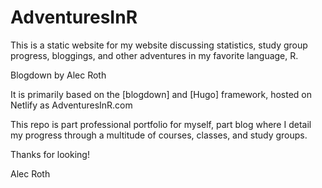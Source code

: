 # AdventuresInR
This is a static website for my website discussing statistics, study group
progress, bloggings, and other adventures in my favorite language, R.

Blogdown by Alec Roth

It is primarily based on the [blogdown] and [Hugo] framework, hosted on Netlify
as AdventuresInR.com 

This repo is part professional portfolio for myself, part blog where I detail 
my progress through a multitude of courses, classes, and study groups.

Thanks for looking!

Alec Roth
